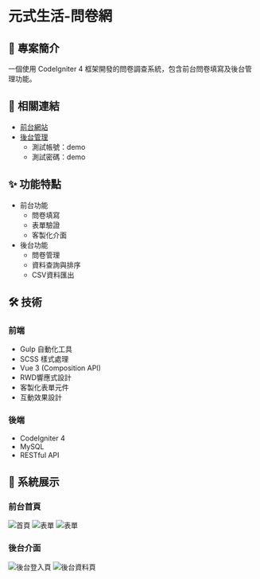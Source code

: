# 元式生活-問卷網

## 📝 專案簡介
一個使用 CodeIgniter 4 框架開發的問卷調查系統，包含前台問卷填寫及後台管理功能。

## 🔗 相關連結
- [前台網站](https://demo-yuan.auozzy.com/)
- [後台管理](https://demo-yuan.auozzy.com/demoadmin)
  - 測試帳號：demo
  - 測試密碼：demo

## ✨ 功能特點
- 前台功能
  - 問卷填寫
  - 表單驗證
  - 客製化介面
- 後台功能
  - 問卷管理
  - 資料查詢與排序
  - CSV資料匯出

## 🛠 技術
### 前端
- Gulp 自動化工具
- SCSS 樣式處理
- Vue 3 (Composition API)
- RWD響應式設計
- 客製化表單元件
- 互動效果設計

### 後端
- CodeIgniter 4
- MySQL
- RESTful API

## 📸 系統展示
### 前台首頁
![首頁](https://demo.auozzy.com/picture/yuan-index.jpg)
![表單](https://demo.auozzy.com/picture/yuan-form-1.jpg)
![表單](https://demo.auozzy.com/picture/yuan-form-2.jpg)

### 後台介面
![後台登入頁](https://demo.auozzy.com/picture/yuan-admin-login.jpg)
![後台資料頁](https://demo.auozzy.com/picture/yuan-admin-datatable.jpg)


